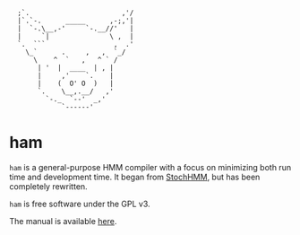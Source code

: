       ;`.                       ,'/
      |`.`-.      _____      ,-;,'|
      |  `-.\__,-'     `-.__//'   |
      |     `|               \ ,  |
      `.  ```                 ,  .'
        \_`      .     ,   ,  `_/
          \    ^  `   ,   ^ ` /
           | '  |  ____  | , |
           |     ,'    `.    |
           |    (  O' O  )   |
           `.    \__,.__/   ,'
             `-._  `--'  _,'
                 `------'

# ham

`ham` is a general-purpose HMM compiler with a focus on minimizing both run time and development time.
It began from [StochHMM](https://github.com/KorfLab/StochHMM), but has been completely rewritten.

`ham` is free software under the GPL v3.

The manual is available [here](https://github.com/psathyrella/ham/blob/master/README.md).
